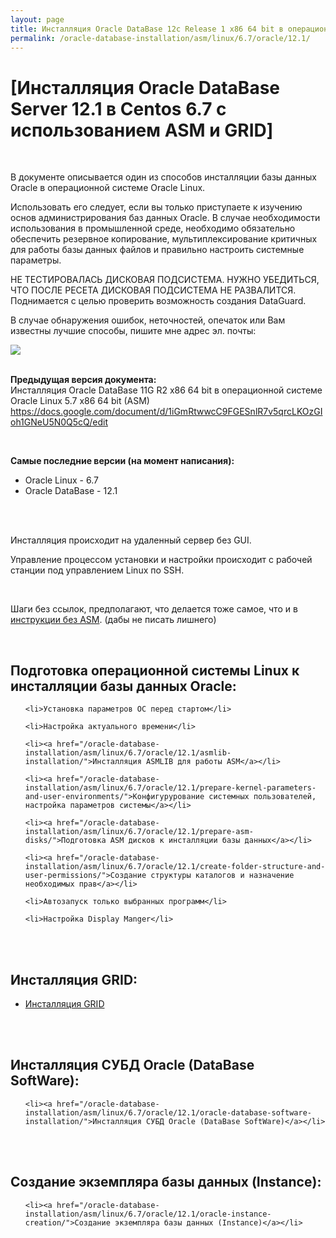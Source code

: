 ```yaml
---
layout: page
title: Инсталляция Oracle DataBase 12c Release 1 x86 64 bit в операционной системе Oracle Linux 6.4 x86_64
permalink: /oracle-database-installation/asm/linux/6.7/oracle/12.1/
---
```


# [Инсталляция Oracle DataBase Server 12.1 в Centos 6.7 с использованием ASM и GRID]


<br/>

В документе описывается один из способов инсталляции базы данных Oracle в операционной системе Oracle Linux.


Использовать его следует, если вы только приступаете к изучению основ администрирования баз данных Oracle. В случае необходимости использования в промышленной среде, необходимо обязательно обеспечить резервное копирование, мультиплексирование критичных для работы базы данных файлов и правильно настроить системные параметры.

НЕ ТЕСТИРОВАЛАСЬ ДИСКОВАЯ ПОДСИСТЕМА. НУЖНО УБЕДИТЬСЯ, ЧТО ПОСЛЕ РЕСЕТА ДИСКОВАЯ ПОДСИСТЕМА НЕ РАЗВАЛИТСЯ. Поднимается с целью проверить возможность создания DataGuard.


В случае обнаружения ошибок, неточностей, опечаток или Вам известны лучшие способы, пишите мне адрес эл. почты:


<div>
	<img src="http://img.fotografii.org/a3333333mail.gif" border="0">
</div>

<br/>

**Предыдущая версия документа:**  
Инсталляция Oracle DataBase 11G R2 x86 64 bit в операционной системе Oracle Linux 5.7 x86 64 bit (ASM)  
https://docs.google.com/document/d/1iGmRtwwcC9FGESnlR7v5qrcLKOzGIoh1GNeU5N0Q5cQ/edit


<br/>

<strong>Самые последние версии (на момент написания):</strong>

<ul>
	<li>Oracle Linux - 6.7</li>
	<li>Oracle DataBase - 12.1</li>
</ul>


<br/><br/>

Инсталляция происходит на удаленный сервер без GUI.

Управление процессом установки и настройки происходит с рабочей станции под управлением Linux по SSH.



<br/>

Шаги без ссылок, предполагают, что делается тоже самое, что и в <a href="http://oracle-dba.ru/oracle-database-installation/linux/6.4/oracle/12.1/">инструкции без ASM</a>. (дабы не писать лишнего)

<br/>

<h2>Подготовка операционной системы Linux к инсталляции базы данных Oracle:</h2>


<ul>

	<li>Установка параметров ОС перед стартом</li>

	<li>Настройка актуального времени</li>

	<li><a href="/oracle-database-installation/asm/linux/6.7/oracle/12.1/asmlib-installation/">Инсталляция ASMLIB для работы ASM</a></li>

	<li><a href="/oracle-database-installation/asm/linux/6.7/oracle/12.1/prepare-kernel-parameters-and-user-environments/">Конфигурурование системных пользователей, настройка параметров системы</a></li>

	<li><a href="/oracle-database-installation/asm/linux/6.7/oracle/12.1/prepare-asm-disks/">Подготовка ASM дисков к инсталляции базы данных</a></li>

	<li><a href="/oracle-database-installation/asm/linux/6.7/oracle/12.1/create-folder-structure-and-user-permissions/">Создание структуры каталогов и назначение необходимых прав</a></li>

	<li>Автозапуск только выбранных программ</li>

	<li>Настройка Display Manger</li>

</ul>




<br/><br/>

<h2>Инсталляция GRID:</h2>

<ul>
	<li><a href="/oracle-database-installation/asm/linux/6.7/oracle/12.1/grid-installation/">Инсталляция GRID</a></li>

</ul>




<br/><br/>

<h2>Инсталляция СУБД Oracle (DataBase SoftWare):</h2>
<ul>

	<li><a href="/oracle-database-installation/asm/linux/6.7/oracle/12.1/oracle-database-software-installation/">Инсталляция СУБД Oracle (DataBase SoftWare)</a></li>

</ul>



<br/><br/>

<h2>Создание экземпляра базы данных (Instance):</h2>
<ul>

	<li><a href="/oracle-database-installation/asm/linux/6.7/oracle/12.1/oracle-instance-creation/">Создание экземпляра базы данных (Instance)</a></li>
</ul>
